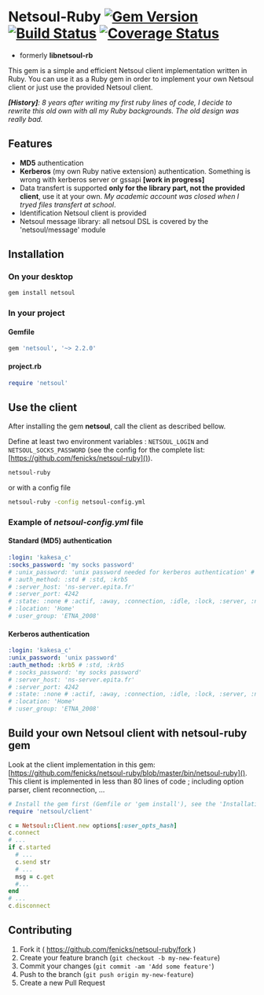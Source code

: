 # Netsoul-Ruby [![Gem Version](https://badge.fury.io/rb/netsoul.svg)](http://badge.fury.io/rb/netsoul) [![Build Status](https://travis-ci.org/fenicks/netsoul-ruby.svg?branch=master)](https://travis-ci.org/fenicks/netsoul-ruby) [![Coverage Status](https://coveralls.io/repos/fenicks/netsoul-ruby/badge.svg?branch=master&service=github)](https://coveralls.io/github/fenicks/netsoul-ruby?branch=master)

* formerly __libnetsoul-rb__

This gem is a simple and efficient Netsoul client implementation written in Ruby.
You can use it as a Ruby gem in order to implement your own Netsoul client or just use the provided Netsoul client.

*__[History]__: 8 years after writing my first ruby lines of code, I decide to rewrite this old own with all my Ruby backgrounds. The old design was really bad.*

## Features

* __MD5__ authentication
* __Kerberos__ (my own Ruby native extension) authentication. Something is wrong with kerberos server or gssapi __[work in progress]__
* Data transfert is supported **only for the library part, not the provided client**, use it at your own. _My academic account was closed when I tryed files transfert at school_.
* Identification Netsoul client is provided
* Netsoul message library: all netsoul DSL is covered by the 'netsoul/message' module

## Installation

### On your desktop

```ruby
gem install netsoul
```

### In your project

#### Gemfile

```ruby
gem 'netsoul', '~> 2.2.0'
```

#### project.rb

```ruby
require 'netsoul'
```

## Use the client

After installing the gem **netsoul**, call the client as described bellow.

Define at least two environment variables : `NETSOUL_LOGIN` and `NETSOUL_SOCKS_PASSWORD` (see the config for the complete list: [https://github.com/fenicks/netsoul-ruby]()).

```bash
netsoul-ruby
```

or with a config file

```bash
netsoul-ruby -config netsoul-config.yml
```

### Example of _netsoul-config.yml_ file

#### Standard (MD5) authentication

```yaml
:login: 'kakesa_c'
:socks_password: 'my socks password'
# :unix_password: 'unix password needed for kerberos authentication' # :auth_method must be set to :krb5
# :auth_method: :std # :std, :krb5
# :server_host: 'ns-server.epita.fr'
# :server_port: 4242
# :state: :none # :actif, :away, :connection, :idle, :lock, :server, :none
# :location: 'Home'
# :user_group: 'ETNA_2008'
```

#### Kerberos authentication

```yaml
:login: 'kakesa_c'
:unix_password: 'unix password'
:auth_method: :krb5 # :std, :krb5
# :socks_password: 'my socks password'
# :server_host: 'ns-server.epita.fr'
# :server_port: 4242
# :state: :none # :actif, :away, :connection, :idle, :lock, :server, :none
# :location: 'Home'
# :user_group: 'ETNA_2008'
```

## Build your own Netsoul client with netsoul-ruby gem

Look at the client implementation in this gem: [https://github.com/fenicks/netsoul-ruby/blob/master/bin/netsoul-ruby]().
This client is implemented in less than 80 lines of code ; including option parser, client reconnection, ...

```ruby
# Install the gem first (Gemfile or 'gem install'), see the 'Installation' section
require 'netsoul/client'

c = Netsoul::Client.new options[:user_opts_hash]
c.connect
# ...
if c.started
  # ...
  c.send str
  # ...
  msg = c.get
  #...
end
# ...
c.disconnect
```

## Contributing

1. Fork it ( https://github.com/fenicks/netsoul-ruby/fork )
2. Create your feature branch (`git checkout -b my-new-feature`)
3. Commit your changes (`git commit -am 'Add some feature'`)
4. Push to the branch (`git push origin my-new-feature`)
5. Create a new Pull Request
